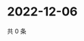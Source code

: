 # 2022-12-06

共 0 条

<!-- BEGIN WEIBO -->
<!-- 最后更新时间 Tue Dec 06 2022 11:15:10 GMT+0800 (China Standard Time) -->

<!-- END WEIBO -->
